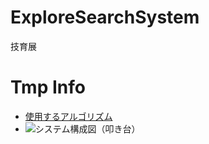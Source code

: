 # ExploreSearchSystem
技育展

# Tmp Info
- [使用するアルゴリズム](http://www.brain.kyutech.ac.jp/~furukawa/tsom-j/)
- ![システム構成図（叩き台）](https://user-images.githubusercontent.com/12492226/132089022-1c772948-ab86-47fe-91b5-618c00661381.png)
